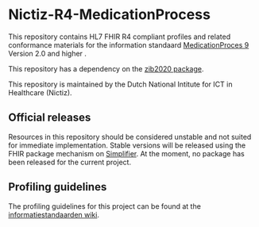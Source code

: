 # Nictiz-R4-MedicationProcess

This repository contains HL7 FHIR R4 compliant profiles and related conformance materials for the information standaard [MedicationProces 9](https://informatiestandaarden.nictiz.nl/wiki/Landingspagina_Medicatieproces) Version 2.0 and higher .

This repository has a dependency on the [zib2020 package](https://simplifier.net/Nictiz-R4-zib2020/~packages).

This repository is maintained by the Dutch National Intitute for ICT in Healthcare (Nictiz).

## Official releases

Resources in this repository should be considered unstable and not suited for immediate implementation. Stable versions will be released using the FHIR package mechanism on [Simplifier](https://simplifier.net/packages). At the moment, no package has been released for the current project.

## Profiling guidelines

The profiling guidelines for this project can be found at the [informatiestandaarden wiki](http://informatiestandaarden.nictiz.nl/wiki/FHIR:V1.0_FHIR_Profiling_Guidelines_R4).
